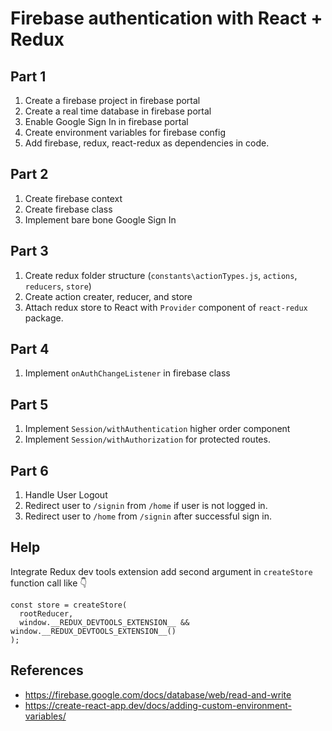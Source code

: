 # Firebase authentication with React + Redux


## Part 1

1. Create a firebase project in firebase portal
2. Create a real time database in firebase portal
3. Enable Google Sign In in firebase portal
4. Create environment variables for firebase config
5. Add firebase, redux, react-redux as dependencies in code.

## Part 2
1. Create firebase context
2. Create firebase class 
3. Implement bare bone Google Sign In


## Part 3
1. Create redux folder structure (`constants\actionTypes.js`, `actions`, `reducers`, `store`)
2. Create action creater, reducer, and store
3. Attach redux store to React with `Provider` component of `react-redux` package.


## Part 4
1. Implement `onAuthChangeListener` in firebase class

## Part 5
1. Implement `Session/withAuthentication` higher order component
2. Implement `Session/withAuthorization` for protected routes.


## Part 6
1. Handle User Logout
2. Redirect user to `/signin` from `/home` if user is not logged in.
3. Redirect user to `/home` from `/signin` after successful sign in.







## Help
Integrate Redux dev tools extension
add second argument in `createStore` function call like 👇
```
const store = createStore(
  rootReducer,
  window.__REDUX_DEVTOOLS_EXTENSION__ && window.__REDUX_DEVTOOLS_EXTENSION__()
);
```



## References

- https://firebase.google.com/docs/database/web/read-and-write
- https://create-react-app.dev/docs/adding-custom-environment-variables/
